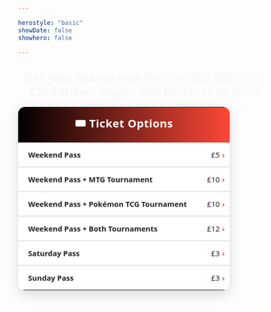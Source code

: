 ```yaml
---

herostyle: "basic"
showDate: false
showhero: false

---
```

<!DOCTYPE html>
<html lang="en">
<head>
<meta charset="UTF-8">
<meta name="description" content="Get your tickets now for the 2025 Gibraltar Card Show - bigger and better than ever!">
<meta name="viewport" content="width=device-width, initial-scale=1.0">
<title>Tickets · Gibraltar Card Show</title>

<style>
/* Intro headline (smaller, gradient text) */
.ticket-intro {
  font-family: 'Segoe UI', 'Helvetica Neue', sans-serif;
  font-size: 1.4rem;
  font-weight: 700;
  text-align: center;
  line-height: 1.25;
  margin: 1.2rem auto 1.6rem;
  max-width: 800px;
  background: linear-gradient(90deg, #000000, #fd4736);
  -webkit-background-clip: text;
  -webkit-text-fill-color: transparent;
  animation: fadeInUp 2.0s ease-out;
}
.ticket-intro span { color: #fd4736; }
.ticket-intro em { font-style: normal; color: #fd4736; }
html.dark .ticket-intro {
  background: linear-gradient(90deg, #ffffff, #fd7366);
  -webkit-background-clip: text; -webkit-text-fill-color: transparent;
}
@keyframes fadeInUp { from { opacity: 0; transform: translateY(10px);} to { opacity: 1; transform: translateY(0);} }

/* Wrapper fix: inline-table centering prevents right-side blank space */
.ticket-table-wrapper {
  text-align: center;        /* center inline-table */
  padding: 0 20px;
  overflow-x: auto;          /* allow scroll on very narrow screens */
  -webkit-overflow-scrolling: touch;
    padding: 0 20px 20px; /* added bottom padding */
}
.ticket-table {
  display: inline-table;     /* shrink to content width */
  width: auto;
  max-width: 100%;           /* don’t overflow wrapper */
  margin: 0 auto;
  table-layout: auto;
  border-collapse: collapse;
  color: #222;
  background: #ffffffcc;
  backdrop-filter: blur(6px);
  font-family: 'Segoe UI', 'Helvetica Neue', sans-serif;
  font-size: 1.05em;
  box-shadow: 0 8px 24px rgba(0,0,0,0.15);
  border-radius: 14px;
  overflow: hidden;
}
.ticket-table col { min-width: unset !important; }
.ticket-table td { padding: 14px 20px; }
.ticket-table .header {
  font-size: 1.5em;
  font-weight: 700;
  padding: 16px 20px;
  text-align: center;
  letter-spacing: 0.5px;
  color: #fff;
  white-space: nowrap;       /* keep single-line header tight */
}
.ticket-table .label { font-weight: 600; white-space: nowrap; }
.ticket-table .price { text-align: right; font-weight: 500; white-space: nowrap; }
.ticket-table .divider td { border-bottom: 1px solid #ccc; }

/* Clickable ticket rows */
.ticket-option {
  cursor: pointer;
  transition: background-color 0.2s ease, transform 0.15s ease, box-shadow 0.15s ease, color 0.15s ease;
}
.ticket-option td { position: relative; }
.ticket-option:hover {
  background-color: rgba(253, 71, 54, 0.08);
  transform: scale(1.01);
  box-shadow: 0 2px 6px rgba(0,0,0,0.15);
}
.ticket-option:hover .label, .ticket-option:hover .price { color: #fd4736; }
/* Chevron indicator on right */
.ticket-option td:last-child::after {
  content: "›";
  margin-left: 8px;
  color: #fd4736;
  font-weight: bold;
  position: absolute;
  right: 10px;
}

/* Dark mode */
html.dark .ticket-table { color: #fff !important; background: rgba(20, 20, 20, 0.6) !important; }
html.dark .ticket-table td, html.dark .ticket-table .header { color: #fff !important; }
html.dark .ticket-table .divider td { border-bottom-color: rgba(255, 255, 255, 0.18) !important; }
html.dark .ticket-option:hover { background-color: rgba(253, 71, 54, 0.2); box-shadow: 0 2px 6px rgba(0,0,0,0.4); }
html.dark .ticket-option:hover .label, html.dark .ticket-option:hover .price { color: #fd7366; }
@media (prefers-color-scheme: dark) {
  .ticket-table { color: #fff !important; background: rgba(20, 20, 20, 0.6) !important; }
  .ticket-table td, .ticket-table .header { color: #fff !important; }
  .ticket-table .divider td { border-bottom-color: rgba(255, 255, 255, 0.18) !important; }
}

/* Mobile-friendly table wrapping */
@media (max-width: 480px) {
  /* Let the table compute widths more predictably and fill the viewport */
  .ticket-table {
    display: table;          /* override inline-table on small screens */
    width: 100%;
    table-layout: fixed;     /* consistent column widths */
  }

  /* Slightly tighter spacing and type size */
  .ticket-table td {
    padding: 12px 14px;
    font-size: 0.98em;
  }

  /* Header can wrap on two lines if needed */
  .ticket-table .header {
    font-size: 1.25em;
    padding: 14px;
    white-space: normal;     /* allow wrap */
  }

  /* Allow labels to wrap so long names don't push off-screen */
  .ticket-table .label {
    white-space: normal;     /* allow wrap */
    word-break: break-word;  /* break long words if necessary */
    hyphens: auto;           /* nicer hyphenation when supported */
  }

  /* Keep the price on one line and ensure chevron has room */
  .ticket-table .price {
    white-space: nowrap;     /* keep £X on one line */
    padding-right: 28px;     /* space for the chevron */
  }

  /* If you want stronger column guidance on tiny screens */
  .ticket-table tr > td:first-child { width: 88%; }
  .ticket-table tr > td:last-child { width: 12%; }
}

</style>
</head>

<body>

<h2 class="ticket-intro">
  <span>Get your tickets now</span> for the 
  <strong>2025 Gibraltar Card Show</strong> – 
  <em>bigger and better than ever!</em>
</h2>

<!-- Modal Overlay -->
<div id="paymentModal" style="
  display:none; position:fixed; z-index:9999; left:0; top:0; width:100%; height:100%;
  background:rgba(0,0,0,0.6); backdrop-filter: blur(4px);
">
  <div style="
    background:#ffffffcc; backdrop-filter: blur(8px); margin: 5% auto; padding: 20px 30px; border-radius: 14px;
    width: 90%; max-width: 420px; font-family: 'Segoe UI','Helvetica Neue',sans-serif;
    box-shadow: 0 8px 24px rgba(0,0,0,0.3); position: relative;
  ">
    <span id="closePaymentModal" style="position:absolute; top:10px; right:14px; font-size: 1.5em; cursor:pointer; color:#333;">&times;</span>
    <div class="w-full max-w-sm text-sm">
      {{< payment-form >}}
    </div>
  </div>
</div>

<!-- Ticket Table -->

<!-- Ticket Table -->
<div class="overflow-x-auto px-4 pb-5">
  <div class="inline-block min-w-full align-middle">
    <table class="ticket-table min-w-full">
    <tr style="background: linear-gradient(90deg, #000000 0%, #fd4736 100%);">
      <td class="header" colspan="2">🎟️ Ticket Options</td>
    </tr>
    <tr class="divider ticket-option" data-service="Weekend Pass" data-amount="5">
      <td class="label">Weekend Pass</td>
      <td class="price">£5</td>
    </tr>
    <tr class="divider ticket-option" data-service="Weekend Pass + MTG Tournament" data-amount="10">
      <td class="label">Weekend Pass + MTG Tournament</td>
      <td class="price">£10</td>
    </tr>
    <tr class="divider ticket-option" data-service="Weekend Pass + Pokémon TCG Tournament" data-amount="10">
      <td class="label">Weekend Pass + Pokémon TCG Tournament</td>
      <td class="price">£10</td>
    </tr>
    <tr class="divider ticket-option" data-service="Weekend Pass + Both Tournaments" data-amount="12">
      <td class="label">Weekend Pass + Both Tournaments</td>
      <td class="price">£12</td>
    </tr>
    <tr class="divider ticket-option" data-service="Saturday Pass" data-amount="3">
      <td class="label">Saturday Pass</td>
      <td class="price">£3</td>
    </tr>
    <tr class="ticket-option" data-service="Sunday Pass" data-amount="3">
      <td class="label">Sunday Pass</td>
      <td class="price">£3</td>
    </tr>
    </table>
  </div>
</div>

<script>
document.addEventListener('DOMContentLoaded', () => {
  const modal = document.getElementById('paymentModal');
  const closeBtn = document.getElementById('closePaymentModal');
  const formHeading = document.getElementById('formHeading');
  const serviceInput = document.getElementById('service');
  const amountInput = document.getElementById('amount');

  function openModalWithTicket(service, amount) {
    if (formHeading) formHeading.textContent = `🎟️ ${service}`;
    if (serviceInput) serviceInput.value = service;
    if (amountInput) amountInput.value = amount;
    if (modal) modal.style.display = 'block';
  }

  document.querySelectorAll('.ticket-option').forEach(row => {
    row.addEventListener('click', () => {
      const service = row.getAttribute('data-service');
      const amount = row.getAttribute('data-amount');
      openModalWithTicket(service, amount);
    });
  });

  if (closeBtn) {
    closeBtn.addEventListener('click', () => { modal.style.display = 'none'; });
  }
  window.addEventListener('click', (e) => { if (e.target === modal) modal.style.display = 'none'; });
});
</script>

</body>
</html>